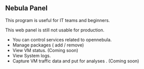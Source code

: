 ## Nebula Panel

This program is useful for IT teams and beginners.

This web panel is still not usable for production.

* You can control services related to opennebula.
* Manage packages ( add / remove)
* View VM status. (Coming soon)
* View System logs.
* Capture VM traffic data and put for analyses . (Coming soon)
 

